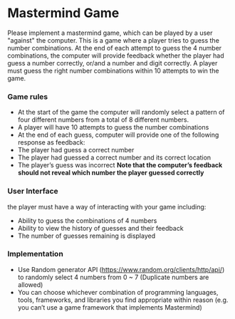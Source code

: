 # Mastermind Game
Please implement a mastermind game, which can be played by a user "against" the computer. This is a game where a player tries to guess the number combinations. At the end of each attempt to guess the 4 number combinations, the computer will provide feedback whether the player had guess a number correctly, or/and a number and digit correctly. A player must guess the right number combinations within 10 attempts to win the game.

### Game rules
- At the start of the game the computer will randomly select a pattern of four different numbers from a total of 8 different numbers.
- A player will have 10 attempts to guess the number combinations
- At the end of each guess, computer will provide one of the following response
as feedback:
- The player had guess a correct number
- The player had guessed a correct number and its correct location
- The player’s guess was incorrect
**Note that the computer’s feedback should not reveal which number the player guessed correctly**

### User Interface
the player must have a way of interacting with your game including:
- Ability to guess the combinations of 4 numbers
- Ability to view the history of guesses and their feedback
- The number of guesses remaining is displayed

### Implementation
- Use Random generator API (https://www.random.org/clients/http/api/) to randomly select 4 numbers from 0 ~ 7 (Duplicate numbers are allowed)
- You can choose whichever combination of programming languages, tools, frameworks, and libraries you find appropriate within reason (e.g. you can’t use a game framework that implements Mastermind)